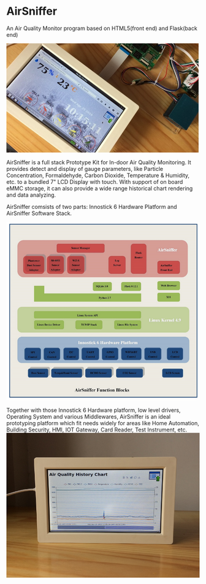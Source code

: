 # AirSniffer
An Air Quality Monitor program based on HTML5(front end) and Flask(back end)

<img src="https://github.com/JT365/AirSniffer/blob/master/top.jpg" width="600"/><br>

AirSniffer is a full stack Prototype Kit for In-door Air Quality Monitoring. It provides detect and display of gauge parameters, like Particle Concentration, Formaldehyde, Carbon Dioxide, Temperature & Humidity, etc. to a bundled 7" LCD Display with touch. With support of on board eMMC storage, it can also provide a wide range historical chart rendering and data analyzing. 

AirSniffer comsists of two parts: Innostick 6 Hardware Platform and AirSniffer Software Stack.<br>

<img src="https://github.com/JT365/AirSniffer/blob/master/diagram_800.png" width="600"/><br>

Together with those Innostick 6 Hardware platform, low level drivers, Operating System and various Middlewares, AirSniffer is an ideal prototyping platform which fit needs widely for areas like Home Automation, Building Security, HMI, IOT Gateway, Card Reader, Test Instrument, etc. <br>
<img src="https://github.com/JT365/AirSniffer/blob/master/aq_800.png" width="600"/><br>
